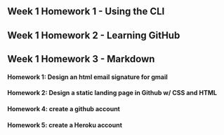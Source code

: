 
## Week 1 Homework 1 - Using the CLI 
## Week 1 Homework 2 - Learning GitHub
## Week 1 Homework 3 - Markdown


#### Homework 1: Design an html email signature for gmail
#### Homework 2: Design a static landing page in Github w/ CSS and HTML
#### Homework 4: create a github account
#### Homework 5: create a Heroku account
